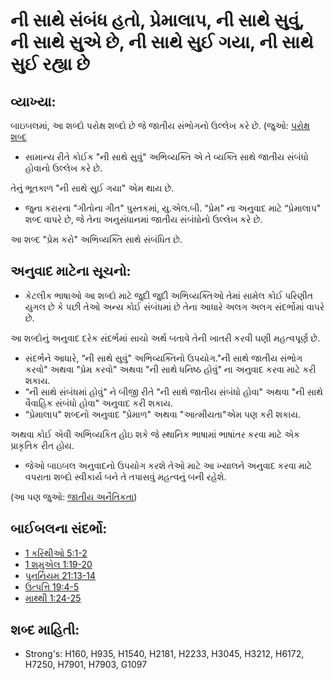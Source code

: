 # ની સાથે સંબંધ હતો, પ્રેમાલાપ, ની સાથે સુવું, ની સાથે સુએ છે, ની સાથે સુઈ ગયા, ની સાથે સુઈ રહ્યા છે 

## વ્યાખ્યા: 

બાઇબલમાં, આ શબ્દો પરોક્ષ શબ્દો છે જે જાતીય સંભોગનો ઉલ્લેખ કરે છે. (જુઓ: [પરોક્ષ શબ્દ](rc://gu/ta/man/translate/figs-euphemism)

* સામાન્ય રીતે કોઈક "ની સાથે સુવું" અભિવ્યક્તિ એ તે વ્યક્તિ સાથે જાતીય સંબંધો હોવાનો ઉલ્લેખ કરે છે.

તેનું ભૂતકાળ "ની સાથે સુઈ ગયા" એમ થાય છે.

* જુના કરારના "ગીતોના ગીત" પુસ્તકમાં, યુ.એલ.બી. “પ્રેમ" ના અનુવાદ માટે “પ્રેમાલાપ" શબ્દ વાપરે છે, જે તેના અનુસંધાનમાં જાતીય સંબંધોનો ઉલ્લેખ કરે છે.

આ શબ્દ "પ્રેમ કરો" અભિવ્યક્તિ સાથે સંબંધિત છે.

## અનુવાદ માટેના સૂચનો: 

* કેટલીક ભાષાઓ આ શબ્દો માટે જુદી જુદી અભિવ્યક્તિઓ તેમાં સામેલ કોઈ પરિણીત યુગલ છે કે પછી તેઓ અન્ય કોઈ સંબંધમાં છે તેના આધારે અલગ અલગ સંદર્ભોમાં વાપરે છે.

આ શબ્દોનું અનુવાદ દરેક સંદર્ભમાં સાચો અર્થ બતાવે તેની ખાતરી કરવી ઘણી મહત્વપૂર્ણ છે.

* સંદર્ભને આધારે, “ની સાથે સુવું" અભિવ્યક્તિનો ઉપયોગ."ની સાથે જાતીય સંભોગ કરવો" અથવા "પ્રેમ કરવો" અથવા "ની સાથે ધનિષ્ઠ હોવું"  ના અનુવાદ કરવા માટે કરી શકાય.
* “ની સાથે સંબંધમાં હોવું" ને બીજી રીતે "ની સાથે જાતીય સંબંધો હોવા" અથવા "ની સાથે વૈવાહિક સંબંધો હોવા" અનુવાદ કરી શકાય.
* “પ્રેમાલાપ" શબ્દનો અનુવાદ "પ્રેમાળ" અથવા "આત્મીયતા"એમ પણ કરી શકાય.

અથવા કોઈ એવી અભિવ્યકિત હોઇ શકે જે સ્થાનિક ભાષામાં ભાષાંતર કરવા માટે એક પ્રાકૃતિક રીત હોય.

* જેઓ બાઇબલ અનુવાદનો ઉપયોગ કરશે તેઓ માટે આ ખ્યાલને અનુવાદ કરવા માટે વપરાતા શબ્દો સ્વીકાર્ય બને તે તપાસવું મહત્વનું બની રહેશે.

(આ પણ જુઓ: [જાતીય અનૈતિકતા](../other/fornication.md))

## બાઈબલના સંદર્ભો: 

* [1 કરિંથીઓ 5:1-2](rc://gu/tn/help/1co/05/01)
* [1 શમુએલ 1:19-20](rc://gu/tn/help/1sa/01/19)
* [પુનર્નિયમ 21:13-14](rc://gu/tn/help/deu/21/13)
* [ઉત્પત્તિ 19:4-5](rc://gu/tn/help/gen/19/04)
* [માથ્થી 1:24-25](rc://gu/tn/help/mat/01/24)

## શબ્દ માહિતી: 

* Strong's: H160, H935, H1540, H2181, H2233, H3045, H3212, H6172, H7250, H7901, H7903, G1097
